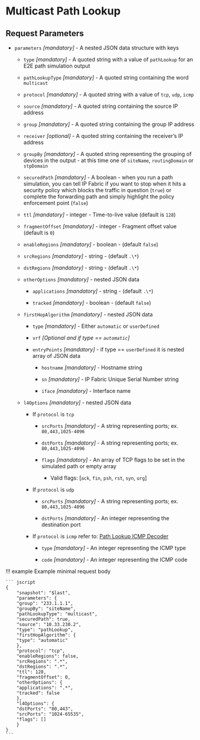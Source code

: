 # Multicast Path Lookup

## Request Parameters

- `parameters` *\[mandatory\]* - A nested JSON data structure with
  keys

  - `type` *\[mandatory\]* - A quoted string with a value of
    `pathLookup` for an E2E path simulation output

  - `pathLookupType` *\[mandatory\]* - A quoted string
    containing the word `multicast`

  - `protocol` *\[mandatory\]* - A quoted string with a value of
    `tcp`, `udp`, `icmp`

  - `source` *\[mandatory\]* - A quoted string containing the
    source IP address

  - `group` *\[mandatory\]* - A quoted string containing the
    group IP address

  - `receiver` *\[optional\]* - A quoted string containing the
    receiver’s IP address

  - `groupBy` *\[mandatory\]* - A quoted string representing the
    grouping of devices in the output - at this time one of
    `siteName`, `routingDomain` or `stpDomain`

  - `securedPath` *\[mandatory\]* - A boolean - when you run a
    path simulation, you can tell IP Fabric if you want to stop when
    it hits a security policy which blocks the traffic in question
    (`true`) or complete the forwarding path and simply highlight the
    policy enforcement point (`false`)

  - `ttl` *\[mandatory\]* - integer - Time-to-live value (default
    is `128`)

  - `fragmentOffset` *\[mandatory\]* - integer - Fragment offset
    value (default is `0`)

  - `enableRegions` *\[mandatory\]* - boolean - (default `false`)

  - `srcRegions` *\[mandatory\]* - string - (default `.\*`)

  - `dstRegions` *\[mandatory\]* - string - (default `.\*`)

  - `otherOptions` *\[mandatory\]* - nested JSON data

    - `applications` *\[mandatory\]* - string - (default `.\*`)

    - `tracked` *\[mandatory\]* - boolean - (default `false`)

  - `firstHopAlgorithm` *\[mandatory\]* - nested JSON data

    - `type` *\[mandatory\]* - Either `automatic` or
      `userDefined`

    - `vrf` *\[Optional and if type == `automatic`\]*

    - `entryPoints` *\[mandatory\]* - if type == `userDefined` it is nested array of JSON data

      - `hostname` *\[mandatory\]* - Hostname string

      - `sn` *\[mandatory\]* - IP Fabric Unique Serial Number string

      - `iface` *\[mandatory\]* - Interface name

  - `l4Options` *\[mandatory\]* - nested JSON data

    - If `protocol` is `tcp`

      - `srcPorts` *\[mandatory\]* - A string representing
        ports; ex. `80,443,1025-4096`

      - `dstPorts` *\[mandatory\]* - A string representing
        ports; ex. `80,443,1025-4096`

      - `flags` *\[mandatory\]* - An array of TCP flags to
        be set in the simulated path or empty array

        - Valid flags:
          [`ack`, `fin`, `psh`, `rst`, `syn`, `urg`]

    - If `protocol` is `udp`

      - `srcPorts` *\[mandatory\]* - A string representing
        ports; ex. `80,443,1025-4096`

      - `dstPorts` *\[mandatory\]* - An integer representing
        the destination port

    - If `protocol` is `icmp` refer to: [Path Lookup ICMP Decoder](path_lookup_ICMP_decoder.md)

      - `type` *\[mandatory\]* - An integer representing the
        ICMP type

      - `code` *\[mandatory\]* - An integer representing the
        ICMP code

!!! example Example minimal request body

    ``` jscript
    {
        "snapshot": "$last",
        "parameters": {
        "group": "233.1.1.1",
        "groupBy": "siteName",
        "pathLookupType": "multicast",
        "securedPath": true,
        "source": "10.33.230.2",
        "type": "pathLookup",
        "firstHopAlgorithm": {
        "type": "automatic"
        },
        "protocol": "tcp",
        "enableRegions": false,
        "srcRegions": ".*",
        "dstRegions": ".*",
        "ttl": 128,
        "fragmentOffset": 0,
        "otherOptions": {
        "applications": ".*",
        "tracked": false
        },
        "l4Options": {
        "dstPorts": "80,443",
        "srcPorts": "1024-65535",
        "flags": []
        }
    }
    ```
